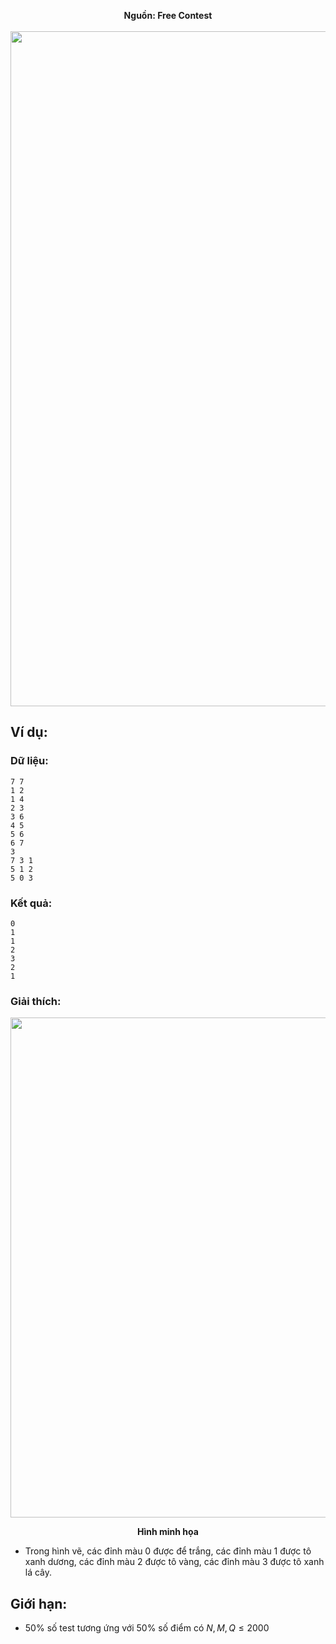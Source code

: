 **<center>Nguồn: Free Contest</center>**
<br>
<img src="/images/problems/1004/grcolor.svg" width=1080px>
## Ví dụ:
### Dữ liệu:
```
7 7
1 2
1 4
2 3
3 6
4 5
5 6
6 7
3
7 3 1
5 1 2
5 0 3
```

### Kết quả:
```
0
1
1
2
3
2
1
```

### Giải thích:
<center><img src="/images/problems/1004/grcolor_2.png", width=800px></center>

**<center>Hình minh họa</center>**

- Trong hình vẽ, các đỉnh màu $0$ được để trắng, các đỉnh màu $1$ được tô xanh dương, các đỉnh màu $2$ được tô vàng, các đỉnh màu $3$ được tô xanh lá cây.

## Giới hạn:
- $50\%$ số test tương ứng với $50\%$ số điểm có $N, M, Q ≤ 2000$